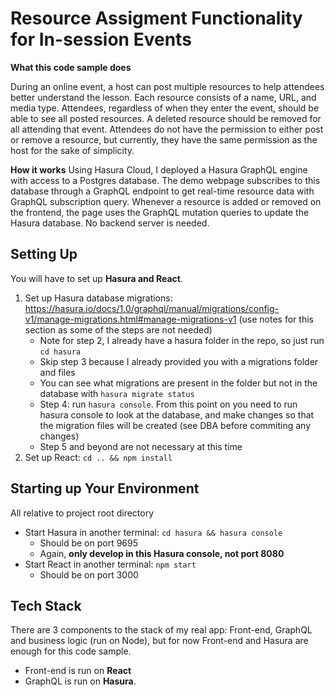 
# Resource Assigment Functionality for In-session Events
**What this code sample does**

During an online event, a host can post multiple resources to help attendees better understand the lesson. Each resource consists of a name, URL, and media type. Attendees, regardless of when they enter the event, should be able to see all posted resources. A deleted resource should be removed for all attending that event. Attendees do not have the permission to either post or remove a resource, but currently, they have the same permission as the host for the sake of simplicity.

**How it works**
Using Hasura Cloud, I deployed a Hasura GraphQL engine with access to a Postgres database. The demo webpage subscribes to this database through a GraphQL endpoint to get real-time resource data with GraphQL subscription query. Whenever a resource is added or removed on the frontend, the page uses the GraphQL mutation queries to update the Hasura database. No backend server is needed.


## Setting Up 
You will have to set up **Hasura and React**.
1. Set up Hasura database migrations: https://hasura.io/docs/1.0/graphql/manual/migrations/config-v1/manage-migrations.html#manage-migrations-v1 (use notes for this section as some of the steps are not needed)
   * Note for step 2, I already have a hasura folder in the repo, so just run `cd hasura`
   * Skip step 3 because I already provided you with a migrations folder and files 
   * You can see what migrations are present in the folder but not in the database with `hasura migrate status` 
   * Step 4: run `hasura console`. From this point on you need to run hasura console to look at the database, and make changes so that the migration files will be created (see DBA before commiting any changes)
   * Step 5 and beyond are not necessary at this time
2. Set up React: `cd .. && npm install`
## Starting up Your Environment
All relative to project root directory
* Start Hasura in another terminal: `cd hasura && hasura console`
  * Should be on port 9695
  * Again, **only develop in this Hasura console, not port 8080**
* Start React in another terminal: `npm start`
  * Should be on port 3000 
## Tech Stack
There are 3 components to the stack of my real app: Front-end, GraphQL and business logic (run on Node), but for now Front-end and Hasura are enough for this code sample.
* Front-end is run on **React**
* GraphQL is run on **Hasura**.
